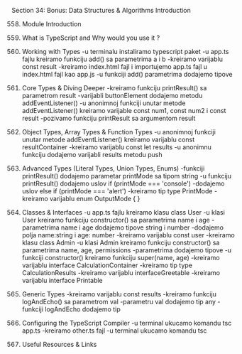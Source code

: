 Section 34: Bonus: Data Structures & Algorithms Introduction

558. Module Introduction

559. What is TypeScript and Why would you use it ?

560. Working with Types
-u terminalu instaliramo typescript paket
-u app.ts fajlu kreiramo funkciju add() sa parametrima a i b
-kreiramo varijablu const result
-kreiramo index.html fajl i importujemo app.ts fajl u index.html fajl kao app.js
-u funkciji add() parametrima dodajemo tipove

561. Core Types & Diving Deeper
-kreiramo funkciju printResult() sa parametrom result
-varijabli buttonElement dodajemo metodu addEventListener()
-u anonimnoj funkciji unutar metode addEventListener() kreiramo varijable const num1, const num2 i const result
-pozivamo funkciju printResult sa argumentom result

562. Object Types, Array Types & Function Types
-u anonimnoj funkciji unutar metode addEventListener() kreiramo varijablu const resultContainer
-kreiramo varijablu const let results
-u anonimnu funkciju dodajemo varijabli results metodu push

563. Advanced Types (Literal Types, Union Types, Enums)
-funkciji printResult() dodajemo parametar printMode sa tipom string
-u funkciju printResult() dodajemo uslov if (printMode === 'console')
-dodajemo uslov else if (printMode === 'alert')
-kreiramo tip type PrintMode
-kreiramo varijablu enum OutputMode { }

564. Classes & Interfaces
-u app.ts fajlu kreiramo klasu class User
-u klasi User kreiramo funkciju constructor() sa parametrima name i age
-parametrima name i age dodajemo tipove string i number
-dodajemo polja name:string i age: number
-kreiramo varijablu const user
-kreiramo klasu class Admin
-u klasi Admin kreiramo funkciju constructor() sa parametrima name, age, permissions
-parametrima dodajemo tipove
-u funkciji constructor() kreiramo funkciju super(name, age)
-kreiramo varijablu interface CalculationContainer
-kreiramo tip type CalculationResults
-kreiramo varijablu interfaceGreetable
-kreiramo varijablu interface Printable

565. Generic Types
-kreiramo varijablu const results
-kreiramo funkciju logAndEcho() sa parametrom val
-parametru val dodajemo tip any
-funkciji logAndEcho dodajemo tip <T>

566. Configuring the TypeScript Compiler
-u terminal ukucamo komandu tsc app.ts
-kreiramo other.ts fajl
-u terminal ukucamo komandu tsc

567. Useful Resources & Links
